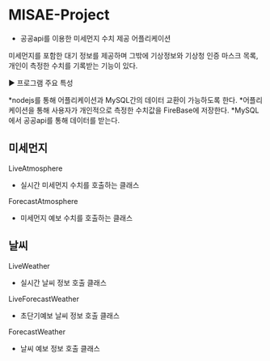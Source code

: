 ﻿# MISAE-Project

 * 공공api를 이용한 미세먼지 수치 제공 어플리케이션
 
  미세먼지를 포함한 대기 정보를 제공하며 그밖에 기상정보와 기상청 인증 마스크 목록, 개인이 측정한 수치를 기록받는 기능이 있다.

▶ 프로그램 주요 특성

 *nodejs를 통해 어플리케이션과 MySQL간의 데이터 교환이 가능하도록 한다.
 *어플리케이션을 통해 사용자가 개인적으로 측정한 수치값을 FireBase에 저장한다.
 *MySQL에서 공공api를 통해 데이터를 받는다.

## 미세먼지 

LiveAtmosphere

 - 실시간 미세먼지 수치를 호출하는 클래스

ForecastAtmosphere

- 미세먼지 예보 수치를 호출하는 클래스

## 날씨

LiveWeather

 - 실시간 날씨 정보 호출 클래스

LiveForecastWeather

 - 초단기예보 날씨 정보 호출 클래스

ForecastWeather

 - 날씨 예보 정보 호출 클래스